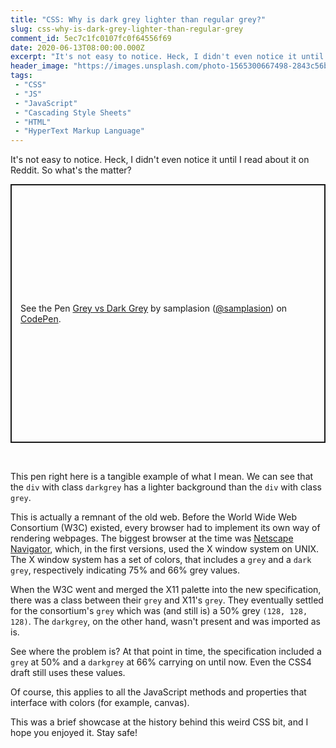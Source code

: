 ```yaml
---
title: "CSS: Why is dark grey lighter than regular grey?"
slug: css-why-is-dark-grey-lighter-than-regular-grey
comment_id: 5ec7c1fc0107fc0f64556f69
date: 2020-06-13T08:00:00.000Z
excerpt: "It's not easy to notice. Heck, I didn't even notice it until I read about it on Reddit. So what's the matter?"
header_image: "https://images.unsplash.com/photo-1565300667498-2843c56b4603?ixlib=rb-1.2.1&q=80&fm=jpg&crop=entropy&cs=tinysrgb&w=2000&fit=max&ixid=eyJhcHBfaWQiOjExNzczfQ"
tags: 
 - "CSS"
 - "JS"
 - "JavaScript"
 - "Cascading Style Sheets"
 - "HTML"
 - "HyperText Markup Language"
---
```


<!--kg-card-begin: html--><!-- wp:paragraph -->
<p>It's not easy to notice. Heck, I didn't even notice it until I read about it on Reddit. So what's the matter?</p>
<!-- /wp:paragraph -->

<!-- wp:more -->
<!--more-->
<!-- /wp:more -->

<!-- wp:html -->
<p class="codepen" data-height="414" data-theme-id="dark" data-default-tab="result" data-user="samplasion" data-slug-hash="MWaLROv" style="height: 414px; box-sizing: border-box; display: flex; align-items: center; justify-content: center; border: 2px solid; margin: 1em 0; padding: 1em;" data-pen-title="Grey vs Dark Grey">
  <span>See the Pen <a href="https://codepen.io/samplasion/pen/MWaLROv">
  Grey vs Dark Grey</a> by samplasion (<a href="https://codepen.io/samplasion">@samplasion</a>)
  on <a href="https://codepen.io">CodePen</a>.</span>
</p>
<script async src="https://static.codepen.io/assets/embed/ei.js"></script><br>
<!-- /wp:html -->

<!-- wp:paragraph -->
<p>This pen right here is a tangible example of what I mean. We can see that the <code>div</code> with class <code>darkgrey</code> <span class="colorpreview" style="background-color:darkgrey"></span> has a lighter background than the <code>div</code> with class <code>grey</code>.</p>
<!-- /wp:paragraph -->

<!-- wp:paragraph -->
<p>This is actually a remnant of the old web. Before the World Wide Web Consortium (W3C) existed, every browser had to implement its own way of rendering webpages. The biggest browser at the time was <a rel="noreferrer noopener" href="https://en.wikipedia.org/wiki/Netscape_Navigator" target="_blank">Netscape Navigator</a>, which, in the first versions, used the X window system on UNIX. The X window system has a set of colors, that includes a <code>grey</code> and a <code>dark grey</code>, respectively indicating 75% and 66% grey values.</p>
<!-- /wp:paragraph -->

<!-- wp:paragraph -->
<p>When the W3C went and merged the X11 palette into the new specification, there was a class between their <code>grey</code> and X11's <code>grey</code>. They eventually settled for the consortium's <code>grey</code> which was (and still is) a 50% grey <code>(128, 128, 128)</code>. The <code>darkgrey</code>, on the other hand, wasn't present and was imported as is.</p>
<!-- /wp:paragraph -->

<!-- wp:paragraph -->
<p>See where the problem is? At that point in time, the specification included a <code>grey</code> at 50% and a <code>darkgrey</code> at 66% carrying on until now. Even the CSS4 draft still uses these values.</p>
<!-- /wp:paragraph -->

<!-- wp:paragraph -->
<p>Of course, this applies to all the JavaScript methods and properties that interface with colors (for example, canvas).</p>
<!-- /wp:paragraph -->

<!-- wp:paragraph -->
<p>This was a brief showcase at the history behind this weird CSS bit, and I hope you enjoyed it. Stay safe!</p>
<!-- /wp:paragraph --><!--kg-card-end: html-->